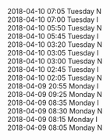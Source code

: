 2018-04-10 07:05 Tuesday  N  
2018-04-10 07:00 Tuesday  I  
2018-04-10 05:50 Tuesday  N  
2018-04-10 05:45 Tuesday  I  
2018-04-10 03:20 Tuesday  N  
2018-04-10 03:05 Tuesday  I  
2018-04-10 03:00 Tuesday  N  
2018-04-10 02:45 Tuesday  I  
2018-04-10 02:05 Tuesday  N  
2018-04-09 20:55 Monday  I  
2018-04-09 09:25 Monday  N  
2018-04-09 08:35 Monday  I  
2018-04-09 08:30 Monday  N  
2018-04-09 08:15 Monday  I  
2018-04-09 08:05 Monday  N  
